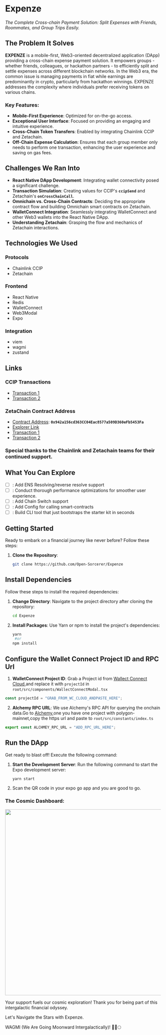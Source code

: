 # Expenze

*The Complete Cross-chain Payment Solution:  Split Expenses with Friends, Roommates, and Group Trips Easily.*

## **The Problem It Solves**

**EXPENZE** is a mobile-first, Web3-oriented decentralized application (DApp) providing a cross-chain expense payment solution. It empowers groups - whether friends, colleagues, or hackathon partners - to efficiently split and settle expenses across different blockchain networks. In the Web3 era, the common issue is managing payments in fiat while earnings are predominantly in crypto, particularly from hackathon winnings. EXPENZE addresses the complexity where individuals prefer receiving tokens on various chains.

### **Key Features:**

- **Mobile-First Experience**: Optimized for on-the-go access.
- **Exceptional User Interface**: Focused on providing an engaging and intuitive experience.
- **Cross-Chain Token Transfers**: Enabled by integrating Chainlink CCIP and Zetachain.
- **Off-Chain Expense Calculation**: Ensures that each group member only needs to perform one transaction, enhancing the user experience and saving on gas fees.

## **Challenges We Ran Into**

- **React Native DApp Development**: Integrating wallet connectivity posed a significant challenge.
- **Transaction Simulation**: Creating values for CCIP's **`ccipSend`** and Zetachain's **`onCrossChainCall`**.
- **Omnichain vs. Cross-Chain Contracts**: Deciding the appropriate contract flow and building Omnichain smart contracts on Zetachain.
- **WalletConnect Integration**: Seamlessly integrating WalletConnect and other Web3 wallets into the React Native DApp.
- **Understanding Zetachain**: Grasping the flow and mechanics of Zetachain interactions.

## **Technologies We Used**

### **Protocols**

- Chainlink CCIP
- Zetachain

### **Frontend**

- React Native
- Redis
- WalletConnect
- Web3Modal
- Expo

### **Integration**

- viem
- wagmi
- zustand

## **Links**

### **CCIP Transactions**

- [Transaction 1](https://ccip.chain.link/msg/0x715bec7ad556e96d86c171ff29cf9ee54652e45a5bac1c5947d4d59095bd2309)
- [Transaction 2](https://ccip.chain.link/msg/0xd00cc0ac70da08c2f3fb0a3543a73ead7e27158cec97abb13de569dc47afbc00)

### **ZetaChain Contract Address**

- [Contract Address](https://athens3.explorer.zetachain.com/address/0x942a156cd363CC04Eac8577a509D360eFb5453Fa): **`0x942a156cd363CC04Eac8577a509D360eFb5453Fa`**
- [Explorer Link](https://athens3.explorer.zetachain.com/address/0x942a156cd363CC04Eac8577a509D360eFb5453Fa)
- [Transaction 1](https://mumbai.polygonscan.com/tx/0xc464d38717ebbf339de44465a49bf6133415981022b2717de5061c91939be05e)
- [Transaction 2](https://mumbai.polygonscan.com/tx/0x4c5468fa67c6e695d12b11035a1e20d90fe61098d34a5155261ad8b4e9f2f6a2)

### Special thanks to the Chainlink and Zetachain teams for their continued support.

## What You Can Explore

- [ ] : Add ENS Resolving/reverse resolve support
- [ ] : Conduct thorough performance optimizations for smoother user experience.
- [ ] : Add Chain Switch support
- [ ] : Add Config for calling smart-contracts
- [ ] : Build CLI tool that just bootstraps the starter kit in seconds

## Getting Started

Ready to embark on a financial journey like never before? Follow these steps:

1. **Clone the Repository**:
   ```sh
   git clone https://github.com/Open-Sorcerer/Expenze
   ```

## Install Dependencies

Follow these steps to install the required dependencies:

1. **Change Directory**: Navigate to the project directory after cloning the repository:

   ```sh
   cd Expenze
   ```

2. **Install Packages**: Use Yarn or npm to install the project's dependencies:
   ```sh
   yarn
    #or
   npm install
   ```

## Configure the Wallet Connect Project ID and RPC Url

1. **WalletConnect Project ID**: Grab a Project id from [Wallect Connect Cloud](https://cloud.walletconnect.com/),and replace it with `projectId` in `root/src/components/WallectConnectModal.tsx`

```ts
const projectId = "GRAB_FROM_WC_CLOUD_ANDPASTE_HERE";
```

2. **Alchemy RPC URL**: We use Alchemy's RPC API for querying the onchain data.Go to [Alchemy](https://www.alchemy.com/),one you have one project with polygon-mainnet,copy the https url and paste to `root/src/constants/index.ts`

```ts
export const ALCHMEY_RPC_URL = "ADD_RPC_URL_HERE";
```

## Run the DApp

Get ready to blast off! Execute the following command:

1. **Start the Development Server**: Run the following command to start the Expo development server:

   ```sh
   yarn start
   ```

2. Scan the QR code in your expo go app and you are good to go.

### The Cosmic Dashboard:

<img src="https://github.com/Open-Sorcerer/Expenze/assets/63473496/508e2914-4b2a-46c8-9e75-a589f2ef2c05" height="600"/>




Your support fuels our cosmic exploration! Thank you for being part of this intergalactic financial odyssey.

Let's Navigate the Stars with Expenze.

WAGMI (We Are Going Moonward Intergalactically)! 🚀🌌🌕
